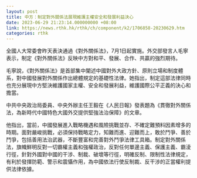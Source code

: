 ```yaml
---
layout: post
title: 中方：制定對外關係法展現維護主權安全和發展利益決心
date: 2023-06-29 21:23:14.000000000 +08:00
link: https://news.rthk.hk/rthk/ch/component/k2/1706858-20230629.htm
categories: rthk
---
```


全國人大常委會昨天表決通過《對外關係法》，7月1日起實施。外交部發言人毛寧表示，制定《對外關係法》反映中方對和平、發展、合作、共贏的強烈期待。 

毛寧說，《對外關係法》是首部集中闡述中國對外大政方針、原則立場和制度體系，對中國發展對外關係作出總體規定的基礎性法律。她指出，制定這部法律同時也充分展現中方堅決維護國家主權、安全和發展利益，維護國際公平正義的決心和擔當。

中共中央政治局委員、中央外辦主任王毅在《人民日報》發表題為《貫徹對外關係法，為新時代中國特色大國外交提供堅強法治保障》的文章。 

他指出，當前，中國發展進入戰略機遇和風險挑戰並存、不確定難預料因素增多的時期。面對嚴峻挑戰，必須保持戰略定力，知難而進、迎難而上，敢於鬥爭、善於鬥爭，包括善用法治武器，不斷豐富和完善對外鬥爭法律工具箱。制定對外關係法，旗幟鮮明反對一切霸權主義和強權政治，反對任何單邊主義、保護主義、霸淩行徑，針對外國對中國的干涉、制裁、破壞等行徑，明確反制、限制性法律規定，有利於發揮防範、警示和震懾作用，為中國依法行使反制裁、反干涉的正當權利提供法律依據。
